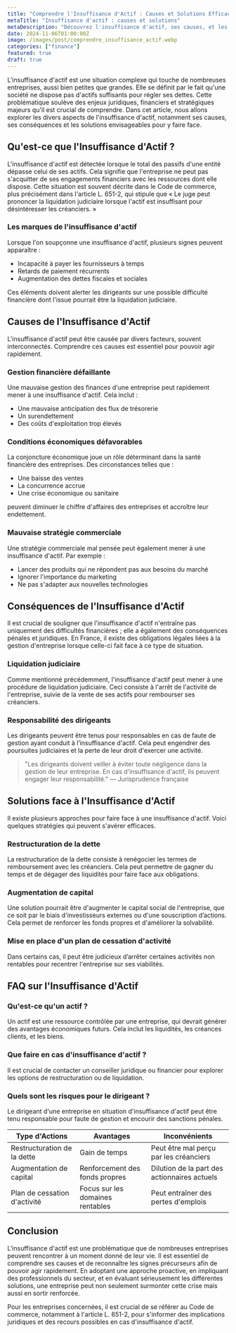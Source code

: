 ```yaml
---
title: "Comprendre l'Insuffisance d'Actif : Causes et Solutions Efficaces"
metaTitle: "Insuffisance d'actif : causes et solutions"
metaDescription: "Découvrez l'insuffisance d'actif, ses causes, et les solutions pour y faire face."
date: 2024-11-06T01:00:00Z
image: /images/post/comprendre_insuffisance_actif.webp
categories: ["finance"]
featured: true
draft: true
---
```


L'insuffisance d'actif est une situation complexe qui touche de nombreuses entreprises, aussi bien petites que grandes. Elle se définit par le fait qu'une société ne dispose pas d'actifs suffisants pour régler ses dettes. Cette problématique soulève des enjeux juridiques, financiers et stratégiques majeurs qu'il est crucial de comprendre. Dans cet article, nous allons explorer les divers aspects de l'insuffisance d'actif, notamment ses causes, ses conséquences et les solutions envisageables pour y faire face.

## Qu'est-ce que l'Insuffisance d'Actif ?

L'insuffisance d'actif est détectée lorsque le total des passifs d'une entité dépasse celui de ses actifs. Cela signifie que l'entreprise ne peut pas s'acquitter de ses engagements financiers avec les ressources dont elle dispose. Cette situation est souvent décrite dans le Code de commerce, plus précisément dans l'article L. 651-2, qui stipule que « Le juge peut prononcer la liquidation judiciaire lorsque l'actif est insuffisant pour désintéresser les créanciers. »

### Les marques de l'insuffisance d'actif

Lorsque l'on soupçonne une insuffisance d'actif, plusieurs signes peuvent apparaître :

- Incapacité à payer les fournisseurs à temps
- Retards de paiement récurrents
- Augmentation des dettes fiscales et sociales

Ces éléments doivent alerter les dirigeants sur une possible difficulté financière dont l'issue pourrait être la liquidation judiciaire.

## Causes de l'Insuffisance d'Actif

L'insuffisance d'actif peut être causée par divers facteurs, souvent interconnectés. Comprendre ces causes est essentiel pour pouvoir agir rapidement.

### Gestion financière défaillante

Une mauvaise gestion des finances d'une entreprise peut rapidement mener à une insuffisance d'actif. Cela inclut :

- Une mauvaise anticipation des flux de trésorerie
- Un surendettement
- Des coûts d'exploitation trop élevés

### Conditions économiques défavorables

La conjoncture économique joue un rôle déterminant dans la santé financière des entreprises. Des circonstances telles que :

- Une baisse des ventes
- La concurrence accrue
- Une crise économique ou sanitaire

peuvent diminuer le chiffre d'affaires des entreprises et accroître leur endettement.

### Mauvaise stratégie commerciale

Une stratégie commerciale mal pensée peut également mener à une insuffisance d'actif. Par exemple :

- Lancer des produits qui ne répondent pas aux besoins du marché
- Ignorer l'importance du marketing
- Ne pas s'adapter aux nouvelles technologies

## Conséquences de l'Insuffisance d'Actif

Il est crucial de souligner que l'insuffisance d'actif n'entraîne pas uniquement des difficultés financières ; elle a également des conséquences pénales et juridiques. En France, il existe des obligations légales liées à la gestion d'entreprise lorsque celle-ci fait face à ce type de situation.

### Liquidation judiciaire

Comme mentionné précédemment, l'insuffisance d'actif peut mener à une procédure de liquidation judiciaire. Ceci consiste à l'arrêt de l'activité de l'entreprise, suivie de la vente de ses actifs pour rembourser ses créanciers.

### Responsabilité des dirigeants

Les dirigeants peuvent être tenus pour responsables en cas de faute de gestion ayant conduit à l’insuffisance d'actif. Cela peut engendrer des poursuites judiciaires et la perte de leur droit d'exercer une activité.

> "Les dirigeants doivent veiller à éviter toute négligence dans la gestion de leur entreprise. En cas d'insuffisance d'actif, ils peuvent engager leur responsabilité." — Jurisprudence française

## Solutions face à l'Insuffisance d'Actif

Il existe plusieurs approches pour faire face à une insuffisance d'actif. Voici quelques stratégies qui peuvent s'avérer efficaces.

### Restructuration de la dette

La restructuration de la dette consiste à renégocier les termes de remboursement avec les créanciers. Cela peut permettre de gagner du temps et de dégager des liquidités pour faire face aux obligations.

### Augmentation de capital

Une solution pourrait être d'augmenter le capital social de l'entreprise, que ce soit par le biais d'investisseurs externes ou d'une souscription d’actions. Cela permet de renforcer les fonds propres et d'améliorer la solvabilité.

### Mise en place d'un plan de cessation d'activité

Dans certains cas, il peut être judicieux d’arrêter certaines activités non rentables pour recentrer l'entreprise sur ses viabilités.

## FAQ sur l'Insuffisance d'Actif

### Qu'est-ce qu'un actif ?
Un actif est une ressource contrôlée par une entreprise, qui devrait générer des avantages économiques futurs. Cela inclut les liquidités, les créances clients, et les biens.

### Que faire en cas d'insuffisance d'actif ?
Il est crucial de contacter un conseiller juridique ou financier pour explorer les options de restructuration ou de liquidation.

### Quels sont les risques pour le dirigeant ?
Le dirigeant d'une entreprise en situation d'insuffisance d'actif peut être tenu responsable pour faute de gestion et encourir des sanctions pénales.

| Type d'Actions | Avantages | Inconvénients |
|----------------|-----------|---------------|
| Restructuration de la dette | Gain de temps | Peut être mal perçu par les créanciers |
| Augmentation de capital | Renforcement des fonds propres | Dilution de la part des actionnaires actuels |
| Plan de cessation d'activité | Focus sur les domaines rentables | Peut entraîner des pertes d'emplois |

## Conclusion

L'insuffisance d'actif est une problématique que de nombreuses entreprises peuvent rencontrer à un moment donné de leur vie. Il est essentiel de comprendre ses causes et de reconnaître les signes précurseurs afin de pouvoir agir rapidement. En adoptant une approche proactive, en impliquant des professionnels du secteur, et en évaluant sérieusement les différentes solutions, une entreprise peut non seulement surmonter cette crise mais aussi en sortir renforcée.

Pour les entreprises concernées, il est crucial de se référer au Code de commerce, notamment à l'article L. 651-2, pour s'informer des implications juridiques et des recours possibles en cas d'insuffisance d'actif.